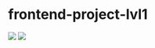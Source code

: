# frontend-project-lvl1

<a href="https://codeclimate.com/github/codeclimate/codeclimate/maintainability"><img src="https://api.codeclimate.com/v1/badges/a99a88d28ad37a79dbf6/maintainability" /></a>
<a href="https://codeclimate.com/github/Nevelskoy/frontend-project-lvl1/test_coverage"><img src="https://api.codeclimate.com/v1/badges/812ff9f1526be7de3c52/test_coverage" /></a>
